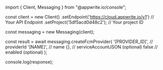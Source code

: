 import { Client, Messaging } from "@appwrite.io/console";

const client = new Client()
    .setEndpoint('https://cloud.appwrite.io/v1') // Your API Endpoint
    .setProject('5df5acd0d48c2'); // Your project ID

const messaging = new Messaging(client);

const result = await messaging.createFcmProvider(
    '[PROVIDER_ID]', // providerId
    '[NAME]', // name
    {}, // serviceAccountJSON (optional)
    false // enabled (optional)
);

console.log(response);
